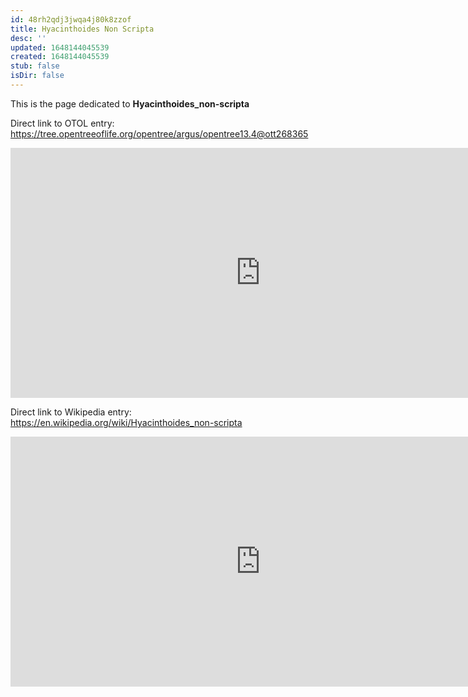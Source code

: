 ```yaml
---
id: 48rh2qdj3jwqa4j80k8zzof
title: Hyacinthoides Non Scripta
desc: ''
updated: 1648144045539
created: 1648144045539
stub: false
isDir: false
---
```

This is the page dedicated to **Hyacinthoides_non-scripta**


Direct link to OTOL entry: https://tree.opentreeoflife.org/opentree/argus/opentree13.4@ott268365



<html>
    <body>
    <iframe src="https://tree.opentreeoflife.org/opentree/argus/opentree13.4@ott268365"
    width="800" height="400" frameborder="0" allowfullscreen> </iframe>
    </body>
</html>
    


Direct link to Wikipedia entry: https://en.wikipedia.org/wiki/Hyacinthoides_non-scripta



<html>
    <body>
    <iframe src="https://en.wikipedia.org/wiki/Hyacinthoides_non-scripta"
    width="800" height="400" frameborder="0" allowfullscreen> </iframe>
    </body>
</html>
    
